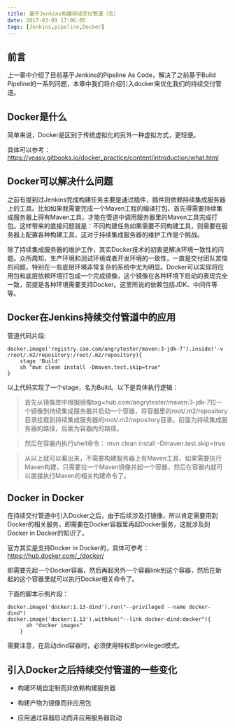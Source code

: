 ```yaml
---
title: 基于Jenkins构建持续交付管道（五）
date: 2017-03-09 17:06:05
tags: [Jenkins,pipeline,Docker]
---
```


## 前言

上一章中介绍了目前基于Jenkins的Pipeline As Code，解决了之前基于Build Pipeline的一系列问题，本章中我们将介绍引入docker来优化我们的持续交付管道。

## Docker是什么

简单来说，Docker是区别于传统虚拟化的另外一种虚拟方式，更轻便。

具体可以参考：https://yeasy.gitbooks.io/docker_practice/content/introduction/what.html

## Docker可以解决什么问题

之前有提到过Jenkins完成构建任务主要是通过插件，插件则依赖持续集成服务器上的工具。比如如果我需要完成一个Maven工程的编译打包，首先得需要持续集成服务器上得有Maven工具，才能在管道中调用服务器里的Maven工具完成打包。这样带来的直接问题就是：不同构建任务如果需要不同构建工具，则需要在服务器上配置各种构建工具，这对于持续集成服务器的维护工作是个挑战。

<!-- more -->
除了持续集成服务器的维护工作，其实Docker技术的初衷是解决环境一致性的问题。众所周知，生产环境和测试环境或者开发环境的一致性，一直是交付团队苦恼的问题，特别在一些底层环境非常复杂的系统中尤为明显。Docker可以实现将应用包和底层依赖环境打包成一个完成镜像，这个镜像在各种环境下启动的表现完全一致，前提是各种环境需要支持Docker。这里所说的依赖包括JDK、中间件等等。

## Docker在Jenkins持续交付管道中的应用

管道代码片段:

```
docker.image('registry.cae.com/angrytester/maven:3-jdk-7').inside('-v /root/.m2/repository:/root/.m2/repository){
	stage 'Build'
	sh "mvn clean install -Dmaven.test.skip=true"	  
}
```

以上代码实现了一个stage，名为Build。以下是具体执行逻辑：

>首先从镜像库中根据镜像tag=hub.com/angrytester/maven:3-jdk-7拉一个镜像到持续集成服务器并启动一个容器，将容器里的root/.m2/repository目录挂载到持续集成服务器的root/.m2/repository目录。前面为持续集成服务器的路径，后面为容器内的路径。
	
>然后在容器内执行shell命令： mvn clean install -Dmaven.test.skip=true

>从以上就可以看出来，不需要构建服务器上有Maven工具，如果需要执行Maven构建，只需要拉一个Maven镜像并起一个容器，然后在容器内就可以直接执行Maven的相关构建命令了。


## Docker in Docker

在持续交付管道中引入Docker之后，由于后续涉及打镜像，所以肯定需要用到Docker的相关服务，即需要在Docker容器里再起Docker服务，这就涉及到Docker in Docker的知识了。

官方其实是支持Docker in Docker的，具体可参考：https://hub.docker.com/_/docker/

即需要先起一个Docker容器，然后再起另外一个容器link到这个容器，然后在新起的这个容器里就可以执行Docker相关命令了。

下面的脚本示例片段：

```
docker.image('docker:1.13-dind').run("--privileged --name docker-dind")
docker.image('docker:1.13').withRun("--link docker-dind:docker"){
      sh "docker images"
    }
```

需要注意，在启动dind容器时，必须使用特权即privileged模式。

## 引入Docker之后持续交付管道的一些变化

- 构建环境自定制而非依赖构建服务器

- 构建产物为镜像而非应用包

- 应用通过容器启动而非应用服务器启动











